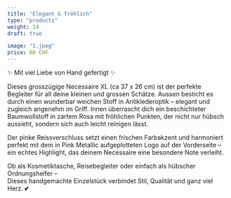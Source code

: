 ```yaml
---
title: "Elegant & fröhlich"
type: "products"
weight: 14
draft: true

image: "1.jpeg"
price: 60 CHF
---
```


✨ Mit viel Liebe von Hand gefertigt ✨

Dieses grosszügige Necessaire XL (ca 37 x 26 cm) ist der perfekte Begleiter für all deine kleinen und grossen Schätze. Aussen besticht es durch einen wunderbar weichen Stoff in Antiklederoptik – elegant und zugleich angenehm im Griff. Innen überrascht dich ein beschichteter Baumwollstoff in zartem Rosa mit fröhlichen Punkten, der nicht nur hübsch aussieht, sondern sich auch leicht reinigen lässt.

Der pinke Reissverschluss setzt einen frischen Farbakzent und harmoniert perfekt mit dem in Pink Metallic aufgeplotteten Logo auf der Vorderseite – ein echtes Highlight, das deinem Necessaire eine besondere Note verleiht.

Ob als Kosmetiktasche, Reisebegleiter oder einfach als hübscher Ordnungshelfer –  
Dieses handgemachte Einzelstück verbindet Stil, Qualität und ganz viel Herz. 💕
